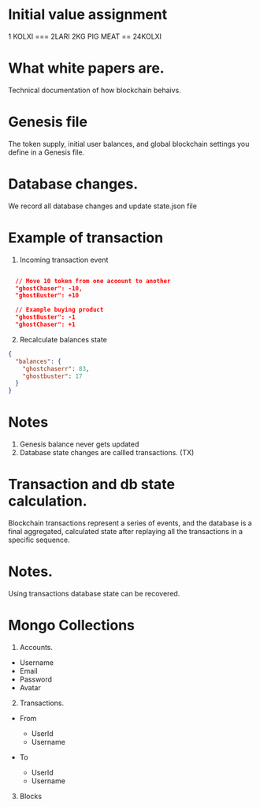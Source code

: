 # Initial value assignment

1 KOLXI === 2LARI
2KG PIG MEAT == 24KOLXI

# What white papers are.
Technical documentation of how blockchain behaivs.

# Genesis file
The token supply, initial user balances, and global blockchain settings you define in a Genesis file.

# Database changes.
We record all database changes and update state.json file

# Example of transaction

1. Incoming transaction event
```json

  // Move 10 token from one acoount to another
  "ghostChaser": -10,
  "ghostBuster": +10

  // Example buying product
  "ghostBuster": -1
  "ghostChaser": +1
```

2. Recalculate balances state
```json
{
  "balances": {
    "ghostchaserr": 83,
    "ghostbuster": 17
  }
}
```

# Notes
1. Genesis balance never gets updated
2. Database state changes are callled transactions. (TX)

# Transaction and db state calculation.
Blockchain transactions represent a series of events, and the database is a final aggregated, calculated state after replaying all the transactions in a specific sequence.

# Notes.
Using transactions database state can be recovered.


# Mongo Collections
1. Accounts.

- Username
- Email
- Password
- Avatar

2. Transactions.
- From 
  - UserId
  - Username

- To
  - UserId
  - Username

3. Blocks
